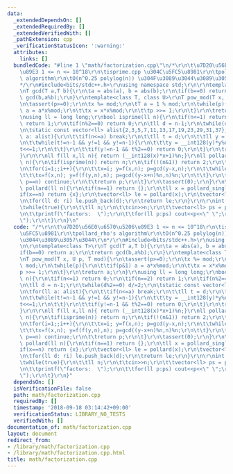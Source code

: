 ```yaml
---
data:
  _extendedDependsOn: []
  _extendedRequiredBy: []
  _extendedVerifiedWith: []
  _pathExtension: cpp
  _verificationStatusIcon: ':warning:'
  attributes:
    links: []
  bundledCode: "#line 1 \"math/factorization.cpp\"\n/*\r\n\t\u7D20\u56E0\u6570\u5206\
    \u89E3 1 <= n <= 10^18\r\n\tisprime.cpp \u304C\u5FC5\u8981\r\n\tpollard_rho's\
    \ algorithm\r\n\tO(n^0.25 polylog(n)) \u304F\u3089\u3044\u3089\u3057\u3044\r\n\
    */\r\n#include<bits/stdc++.h>\r\nusing namespace std;\r\n\r\ntemplate<class T>\r\
    \nT gcd(T a,T b){\r\n\ta = abs(a), b = abs(b);\r\n\tif(b==0) return a;\r\n\treturn\
    \ gcd(b,a%b);\r\n}\r\ntemplate<class T, class U>\r\nT pow_mod(T x, U p, T mod){\r\
    \n\tassert(p>=0);\r\n\tx %= mod;\r\n\tT a = 1 % mod;\r\n\twhile(p){\r\n\t\tif(p&1)\
    \ a = a*x%mod;\r\n\t\tx = x*x%mod;\r\n\t\tp >>= 1;\r\n\t}\r\n\treturn a;\r\n}\r\
    \nusing ll = long long;\r\nbool isprime(ll n){\r\n\tif(n<=1) return 0;\r\n\tif(n==2)\
    \ return 1;\r\n\tif(n%2==0) return 0;\r\n\tll d = n-1;\r\n\twhile(d%2==0) d/=2;\r\
    \n\tstatic const vector<ll> alist{2,3,5,7,11,13,17,19,23,29,31,37};\r\n\tfor(ll\
    \ a: alist){\r\n\t\tif(n<=a) break;\r\n\t\tll t = d;\r\n\t\tll y = pow_mod<__int128>(a,t,n);\r\
    \n\t\twhile(t!=n-1 && y!=1 && y!=n-1){\r\n\t\t\ty = __int128(y)*y%n;\r\n\t\t\t\
    t<<=1;\r\n\t\t}\r\n\t\tif(y!=n-1 && t%2==0) return 0;\r\n\t}\r\n\treturn 1;\r\n\
    }\r\n\r\nll f(ll x,ll n){ return (__int128(x)*x+1)%n;}\r\nll pollard_single(ll\
    \ n){\r\n\tif(isprime(n)) return n;\r\n\tif(!(n&1)) return 2;\r\n\tll i,x,y,p;\r\
    \n\tfor(i=1;;i++){\r\n\t\tx=i; y=f(x,n); p=gcd(y-x,n);\r\n\t\twhile(p==1){\r\n\
    \t\t\tx=f(x,n); y=f(f(y,n),n); p=gcd((y-x+n)%n,n)%n;\r\n\t\t}\r\n\t\tif(p==0 ||\
    \ p==n) continue;\r\n\t\treturn p;\r\n\t}\r\n\tassert(0);\r\n}\r\n\r\nvector<ll>\
    \ pollard(ll n){\r\n\tif(n==1) return {};\r\n\tll x = pollard_single(n);\r\n\t\
    if(x==n) return {x};\r\n\tvector<ll> le = pollard(x);\r\n\tvector<ll> ri = pollard(n/x);\r\
    \n\tfor(ll d: ri) le.push_back(d);\r\n\treturn le;\r\n}\r\n\r\nint main(){\r\n\
    \twhile(true){\r\n\t\tll n;\r\n\t\tcin>>n;\r\n\t\tvector<ll> ps = pollard(n);\r\
    \n\t\tprintf(\"factors:  \");\r\n\t\tfor(ll p:ps) cout<<p<<\" \";\r\n\t\tputs(\"\
    \");\r\n\t}\r\n}\n"
  code: "/*\r\n\t\u7D20\u56E0\u6570\u5206\u89E3 1 <= n <= 10^18\r\n\tisprime.cpp \u304C\
    \u5FC5\u8981\r\n\tpollard_rho's algorithm\r\n\tO(n^0.25 polylog(n)) \u304F\u3089\
    \u3044\u3089\u3057\u3044\r\n*/\r\n#include<bits/stdc++.h>\r\nusing namespace std;\r\
    \n\r\ntemplate<class T>\r\nT gcd(T a,T b){\r\n\ta = abs(a), b = abs(b);\r\n\t\
    if(b==0) return a;\r\n\treturn gcd(b,a%b);\r\n}\r\ntemplate<class T, class U>\r\
    \nT pow_mod(T x, U p, T mod){\r\n\tassert(p>=0);\r\n\tx %= mod;\r\n\tT a = 1 %\
    \ mod;\r\n\twhile(p){\r\n\t\tif(p&1) a = a*x%mod;\r\n\t\tx = x*x%mod;\r\n\t\t\
    p >>= 1;\r\n\t}\r\n\treturn a;\r\n}\r\nusing ll = long long;\r\nbool isprime(ll\
    \ n){\r\n\tif(n<=1) return 0;\r\n\tif(n==2) return 1;\r\n\tif(n%2==0) return 0;\r\
    \n\tll d = n-1;\r\n\twhile(d%2==0) d/=2;\r\n\tstatic const vector<ll> alist{2,3,5,7,11,13,17,19,23,29,31,37};\r\
    \n\tfor(ll a: alist){\r\n\t\tif(n<=a) break;\r\n\t\tll t = d;\r\n\t\tll y = pow_mod<__int128>(a,t,n);\r\
    \n\t\twhile(t!=n-1 && y!=1 && y!=n-1){\r\n\t\t\ty = __int128(y)*y%n;\r\n\t\t\t\
    t<<=1;\r\n\t\t}\r\n\t\tif(y!=n-1 && t%2==0) return 0;\r\n\t}\r\n\treturn 1;\r\n\
    }\r\n\r\nll f(ll x,ll n){ return (__int128(x)*x+1)%n;}\r\nll pollard_single(ll\
    \ n){\r\n\tif(isprime(n)) return n;\r\n\tif(!(n&1)) return 2;\r\n\tll i,x,y,p;\r\
    \n\tfor(i=1;;i++){\r\n\t\tx=i; y=f(x,n); p=gcd(y-x,n);\r\n\t\twhile(p==1){\r\n\
    \t\t\tx=f(x,n); y=f(f(y,n),n); p=gcd((y-x+n)%n,n)%n;\r\n\t\t}\r\n\t\tif(p==0 ||\
    \ p==n) continue;\r\n\t\treturn p;\r\n\t}\r\n\tassert(0);\r\n}\r\n\r\nvector<ll>\
    \ pollard(ll n){\r\n\tif(n==1) return {};\r\n\tll x = pollard_single(n);\r\n\t\
    if(x==n) return {x};\r\n\tvector<ll> le = pollard(x);\r\n\tvector<ll> ri = pollard(n/x);\r\
    \n\tfor(ll d: ri) le.push_back(d);\r\n\treturn le;\r\n}\r\n\r\nint main(){\r\n\
    \twhile(true){\r\n\t\tll n;\r\n\t\tcin>>n;\r\n\t\tvector<ll> ps = pollard(n);\r\
    \n\t\tprintf(\"factors:  \");\r\n\t\tfor(ll p:ps) cout<<p<<\" \";\r\n\t\tputs(\"\
    \");\r\n\t}\r\n}"
  dependsOn: []
  isVerificationFile: false
  path: math/factorization.cpp
  requiredBy: []
  timestamp: '2018-09-18 03:14:42+09:00'
  verificationStatus: LIBRARY_NO_TESTS
  verifiedWith: []
documentation_of: math/factorization.cpp
layout: document
redirect_from:
- /library/math/factorization.cpp
- /library/math/factorization.cpp.html
title: math/factorization.cpp
---
```

